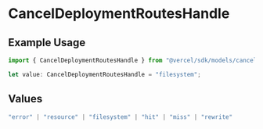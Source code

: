 # CancelDeploymentRoutesHandle

## Example Usage

```typescript
import { CancelDeploymentRoutesHandle } from "@vercel/sdk/models/canceldeploymentop.js";

let value: CancelDeploymentRoutesHandle = "filesystem";
```

## Values

```typescript
"error" | "resource" | "filesystem" | "hit" | "miss" | "rewrite"
```